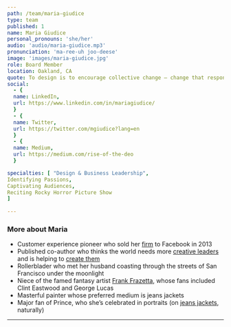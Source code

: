 ```yaml
---
path: /team/maria-giudice
type: team
published: 1
name: Maria Giudice
personal_pronouns: 'she/her'
audio: 'audio/maria-giudice.mp3'
pronunciation: 'ma-ree-uh joo-deese'
image: 'images/maria-giudice.jpg'
role: Board Member
location: Oakland, CA
quote: To design is to encourage collective change — change that responds to need, embodies desire, pursues a stated direction, and reflects a shared vision.
social: 
  - {
  name: LinkedIn,
  url: https://www.linkedin.com/in/mariagiudice/
  }
  - {
  name: Twitter,
  url: https://twitter.com/mgiudice?lang=en
  }
  - {
  name: Medium,
  url: https://medium.com/rise-of-the-deo
  }

specialties: [ "Design & Business Leadership",
Identifying Passions,
Captivating Audiences,
Reciting Rocky Horror Picture Show
]
  
---
```


### More about Maria
* Customer experience pioneer who sold her [firm](https://hotstudio.com/) to Facebook in 2013
* Published co-author who thinks the world needs more [creative leaders](https://medium.com/rise-of-the-deo/change-4bdfb2ded61a) and is helping to [create them](https://hotstudio.com/coaching/)
* Rollerblader who met her husband coasting through the streets of San Francisco under the moonlight 
* Niece of the famed fantasy artist [Frank Frazetta](http://frankfrazetta.net/Bio.html), whose fans included Clint Eastwood and George Lucas
* Masterful painter whose preferred medium is jeans jackets
* Major fan of Prince, who she’s celebrated in portraits (on [jeans jackets](https://drive.google.com/file/d/1EsxOsdYcMbl4q2nvG78JD9qg2ULtpexH/view?usp=sharing), naturally)

-----------------------------------
